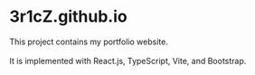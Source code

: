 # 3r1cZ.github.io
This project contains my portfolio website.
<br><br>
It is implemented with React.js, TypeScript, Vite, and Bootstrap.
